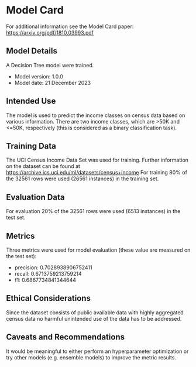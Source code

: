 # Model Card

For additional information see the Model Card paper: https://arxiv.org/pdf/1810.03993.pdf

## Model Details
A Decision Tree model were trained.

* Model version: 1.0.0
* Model date: 21 December 2023

## Intended Use
The model is used to predict the income classes on census data based on various information. There are two income classes, which are >50K and <=50K, respectively (this is considered as a binary classification task).

## Training Data
The UCI Census Income Data Set was used for training. Further information on the dataset can be found at https://archive.ics.uci.edu/ml/datasets/census+income
For training 80% of the 32561 rows were used (26561 instances) in the training set. 

## Evaluation Data
For evaluation 20% of the 32561 rows were used (6513 instances) in the test set.

## Metrics
Three metrics were used for model evaluation (these value are measured on the test set):
* precision: 0.7028938906752411
* recall: 0.6713759213759214
* f1: 0.6867734841344644

## Ethical Considerations
Since the dataset consists of public available data with highly aggregated census data no harmful unintended use of the data has to be addressed.

## Caveats and Recommendations
It would be meaningful to either perform an hyperparameter optimization or try other models (e.g. ensemble models) to improve the metric results.
